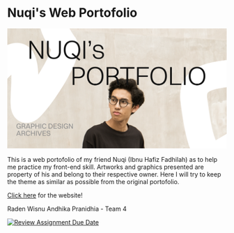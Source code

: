 # Nuqi's Web Portofolio

![Nuqi's Portofolio banner](./img/banner.png)

This is a web portofolio of my friend Nuqi (Ibnu Hafiz Fadhilah) as to help me practice my front-end skill. Artworks and graphics presented are property of his and belong to their respective owner. Here I will try to keep the theme as similar as possible from the original portofolio.

[Click here](https://module-1-rwandhika.netlify.app) for the website!

Raden Wisnu Andhika Pranidhia - Team 4

[![Review Assignment Due Date](https://classroom.github.com/assets/deadline-readme-button-24ddc0f5d75046c5622901739e7c5dd533143b0c8e959d652212380cedb1ea36.svg)](https://classroom.github.com/a/J5s2e_vk)